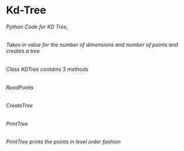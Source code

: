 # Kd-Tree
###### Python Code for KD Tree, 
###### Takes in value for the number of dimensions and number of points and creates a tree
###### Class KDTree contains 3 methods 
###### ReadPoints
###### CreateTree
###### PrintTree
###### PrintTree prints the points in level order fashion
